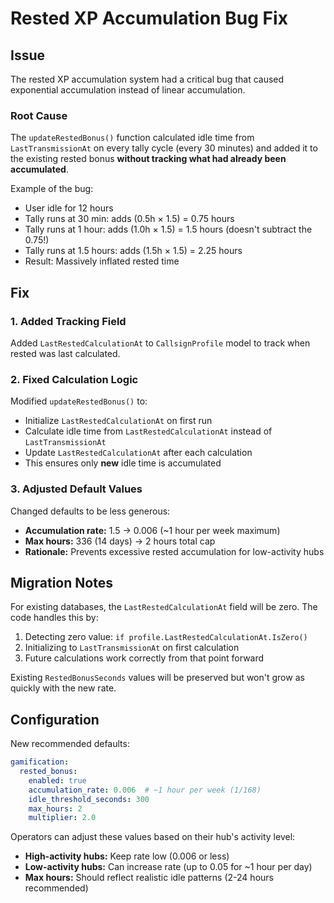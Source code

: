 # Rested XP Accumulation Bug Fix

## Issue
The rested XP accumulation system had a critical bug that caused exponential accumulation instead of linear accumulation.

### Root Cause
The `updateRestedBonus()` function calculated idle time from `LastTransmissionAt` on every tally cycle (every 30 minutes) and added it to the existing rested bonus **without tracking what had already been accumulated**.

Example of the bug:
- User idle for 12 hours
- Tally runs at 30 min: adds (0.5h × 1.5) = 0.75 hours
- Tally runs at 1 hour: adds (1.0h × 1.5) = 1.5 hours (doesn't subtract the 0.75!)
- Tally runs at 1.5 hours: adds (1.5h × 1.5) = 2.25 hours
- Result: Massively inflated rested time

## Fix

### 1. Added Tracking Field
Added `LastRestedCalculationAt` to `CallsignProfile` model to track when rested was last calculated.

### 2. Fixed Calculation Logic
Modified `updateRestedBonus()` to:
- Initialize `LastRestedCalculationAt` on first run
- Calculate idle time from `LastRestedCalculationAt` instead of `LastTransmissionAt`
- Update `LastRestedCalculationAt` after each calculation
- This ensures only **new** idle time is accumulated

### 3. Adjusted Default Values
Changed defaults to be less generous:
- **Accumulation rate:** 1.5 → 0.006 (~1 hour per week maximum)
- **Max hours:** 336 (14 days) → 2 hours total cap
- **Rationale:** Prevents excessive rested accumulation for low-activity hubs

## Migration Notes

For existing databases, the `LastRestedCalculationAt` field will be zero. The code handles this by:
1. Detecting zero value: `if profile.LastRestedCalculationAt.IsZero()`
2. Initializing to `LastTransmissionAt` on first calculation
3. Future calculations work correctly from that point forward

Existing `RestedBonusSeconds` values will be preserved but won't grow as quickly with the new rate.

## Configuration

New recommended defaults:
```yaml
gamification:
  rested_bonus:
    enabled: true
    accumulation_rate: 0.006  # ~1 hour per week (1/168)
    idle_threshold_seconds: 300
    max_hours: 2
    multiplier: 2.0
```

Operators can adjust these values based on their hub's activity level:
- **High-activity hubs:** Keep rate low (0.006 or less)
- **Low-activity hubs:** Can increase rate (up to 0.05 for ~1 hour per day)
- **Max hours:** Should reflect realistic idle patterns (2-24 hours recommended)
